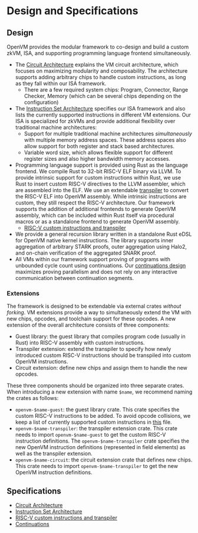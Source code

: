 # Design and Specifications

## Design

OpenVM provides the modular framework to co-design and build a custom zkVM, ISA, and supporting programming language frontend simultaneously.

- The [Circuit Architecture](./circuit.md) explains the VM circuit architecture, which focuses on maximizing modularity and composability. The architecture supports adding arbitrary chips to handle custom instructions, as long as they fall within our ISA framework.
  - There are a few required system chips: Program, Connector, Range Checker, Memory (which can be several chips depending on the configuration)
- The [Instruction Set Architecture](./ISA.md) specifies our ISA framework and also lists the currently supported instructions in different VM extensions. Our ISA is specialized for zkVMs and provide additional flexibility over traditional machine architectures:
  - Support for multiple traditional machine architectures _simultaneously_ with multiple memory address spaces. These address spaces also allow support for both register and stack based architectures.
  - Variable word size, which allows flexible support for different register sizes and also higher bandwidth memory accesses.
- Programming language support is provided using Rust as the language frontend. We compile Rust to 32-bit RISC-V ELF binary via LLVM. To provide intrinsic support for custom instructions within Rust, we use Rust to insert custom RISC-V directives to the LLVM assembler, which are assembled into the ELF. We use an extendable [transpiler](./RISCV.md) to convert the RISC-V ELF into OpenVM assembly. While intrinsic instructions are custom, they still respect the RISC-V architecture. Our framework supports the addition of additional frontends to generate OpenVM assembly, which can be included within Rust itself via procedural macros or as a standalone frontend to generate OpenVM assembly.
  - [RISC-V custom instructions and transpiler](./RISCV.md)
- We provide a general recursion library written in a standalone Rust eDSL for OpenVM native kernel instructions. The library supports inner aggregation of arbitrary STARK proofs, outer aggregation using Halo2, and on-chain verification of the aggregated SNARK proof.
- All VMs within our framework support proving of programs with unbounded cycle count using continuations. Our [continuations design](./continuations.md) maximizes proving parallelism and does not rely on any interactive communication between continuation segments.

### Extensions

The framework is designed to be extendable via external crates _without forking_.
VM extensions provide a way to simultaneously extend the VM with new chips, opcodes, and toolchain support for these opcodes.
A new extension of the overall architecture consists of three components:

- Guest library: the guest library that compiles program code (usually in Rust) into RISC-V assembly with custom instructions.
- Transpiler extension: extend the transpiler to specify how newly introduced custom RISC-V instructions should be transpiled into custom OpenVM instructions.
- Circuit extension: define new chips and assign them to handle the new opcodes.

These three components should be organized into three separate crates. When introducing a new extension with name `$name`, we recommend naming the crates as follows:

- `openvm-$name-guest`: the guest library crate. This crate specifies the custom RISC-V instructions to be added. To avoid opcode collisions, we keep a list of currently supported custom instructions in [this](./RISCV.md) file.
- `openvm-$name-transpiler`: the transpiler extension crate. This crate needs to import `openvm-$name-guest` to get the custom RISC-V instruction definitions. The `openvm-$name-transpiler` crate specifies the new OpenVM instruction definitions (represented in field elements) as well as the transpiler extension.
- `openvm-$name-circuit`: the circuit extension crate that defines new chips. This crate needs to import `openvm-$name-transpiler` to get the new OpenVM instruction definitions.

## Specifications

- [Circuit Architecture](./circuit.md)
- [Instruction Set Architecture](./ISA.md)
- [RISC-V custom instructions and transpiler](./RISCV.md)
- [Continuations](./continuations.md)
